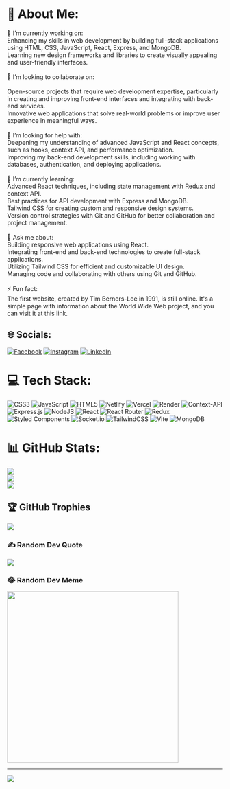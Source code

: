 # 💫 About Me:
🔭 I’m currently working on:<br>Enhancing my skills in web development by building full-stack applications using HTML, CSS, JavaScript, React, Express, and MongoDB.<br>Learning new design frameworks and libraries to create visually appealing and user-friendly interfaces.<br><br>👯 I’m looking to collaborate on:<br><br>Open-source projects that require web development expertise, particularly in creating and improving front-end interfaces and integrating with back-end services.<br>Innovative web applications that solve real-world problems or improve user experience in meaningful ways.<br><br>🤝 I’m looking for help with:<br>Deepening my understanding of advanced JavaScript and React concepts, such as hooks, context API, and performance optimization.<br>Improving my back-end development skills, including working with databases, authentication, and deploying applications.<br><br>🌱 I’m currently learning:<br>Advanced React techniques, including state management with Redux and context API.<br>Best practices for API development with Express and MongoDB.<br>Tailwind CSS for creating custom and responsive design systems.<br>Version control strategies with Git and GitHub for better collaboration and project management.<br><br>💬 Ask me about:<br>Building responsive web applications using React.<br>Integrating front-end and back-end technologies to create full-stack applications.<br>Utilizing Tailwind CSS for efficient and customizable UI design.<br>Managing code and collaborating with others using Git and GitHub.<br><br>⚡ Fun fact:<br>The first website, created by Tim Berners-Lee in 1991, is still online. It's a simple page with information about the World Wide Web project, and you can visit it at this link.


## 🌐 Socials:
[![Facebook](https://img.shields.io/badge/Facebook-%231877F2.svg?logo=Facebook&logoColor=white)](https://www.facebook.com/vickey.samta/) [![Instagram](https://img.shields.io/badge/Instagram-%23E4405F.svg?logo=Instagram&logoColor=white)](https://instagram.com/nomadic_vickey) [![LinkedIn](https://img.shields.io/badge/LinkedIn-%230077B5.svg?logo=linkedin&logoColor=white)](https://www.linkedin.com/in/dharmender-singh/) 

# 💻 Tech Stack:
![CSS3](https://img.shields.io/badge/css3-%231572B6.svg?style=for-the-badge&logo=css3&logoColor=white) ![JavaScript](https://img.shields.io/badge/javascript-%23323330.svg?style=for-the-badge&logo=javascript&logoColor=%23F7DF1E) ![HTML5](https://img.shields.io/badge/html5-%23E34F26.svg?style=for-the-badge&logo=html5&logoColor=white) ![Netlify](https://img.shields.io/badge/netlify-%23000000.svg?style=for-the-badge&logo=netlify&logoColor=#00C7B7) ![Vercel](https://img.shields.io/badge/vercel-%23000000.svg?style=for-the-badge&logo=vercel&logoColor=white) ![Render](https://img.shields.io/badge/Render-%46E3B7.svg?style=for-the-badge&logo=render&logoColor=white) ![Context-API](https://img.shields.io/badge/Context--Api-000000?style=for-the-badge&logo=react) ![Express.js](https://img.shields.io/badge/express.js-%23404d59.svg?style=for-the-badge&logo=express&logoColor=%2361DAFB) ![NodeJS](https://img.shields.io/badge/node.js-6DA55F?style=for-the-badge&logo=node.js&logoColor=white) ![React](https://img.shields.io/badge/react-%2320232a.svg?style=for-the-badge&logo=react&logoColor=%2361DAFB) ![React Router](https://img.shields.io/badge/React_Router-CA4245?style=for-the-badge&logo=react-router&logoColor=white) ![Redux](https://img.shields.io/badge/redux-%23593d88.svg?style=for-the-badge&logo=redux&logoColor=white) ![Styled Components](https://img.shields.io/badge/styled--components-DB7093?style=for-the-badge&logo=styled-components&logoColor=white) ![Socket.io](https://img.shields.io/badge/Socket.io-black?style=for-the-badge&logo=socket.io&badgeColor=010101) ![TailwindCSS](https://img.shields.io/badge/tailwindcss-%2338B2AC.svg?style=for-the-badge&logo=tailwind-css&logoColor=white) ![Vite](https://img.shields.io/badge/vite-%23646CFF.svg?style=for-the-badge&logo=vite&logoColor=white) ![MongoDB](https://img.shields.io/badge/MongoDB-%234ea94b.svg?style=for-the-badge&logo=mongodb&logoColor=white)
# 📊 GitHub Stats:
![](https://github-readme-stats.vercel.app/api?username=samta1997&theme=dark&hide_border=false&include_all_commits=true&count_private=true)<br/>
![](https://github-readme-streak-stats.herokuapp.com/?user=samta1997&theme=dark&hide_border=false)<br/>
![](https://github-readme-stats.vercel.app/api/top-langs/?username=samta1997&theme=dark&hide_border=false&include_all_commits=true&count_private=true&layout=compact)

## 🏆 GitHub Trophies
![](https://github-profile-trophy.vercel.app/?username=samta1997&theme=radical&no-frame=false&no-bg=false&margin-w=4)

### ✍️ Random Dev Quote
![](https://quotes-github-readme.vercel.app/api?type=horizontal&theme=tokyonight)

### 😂 Random Dev Meme
<img src='https://memer-new.vercel.app/' style="height: 400px;"/>

---
[![](https://visitcount.itsvg.in/api?id=samta1997&icon=5&color=8)](https://visitcount.itsvg.in)

<!-- Proudly created with GPRM ( https://gprm.itsvg.in ) -->
